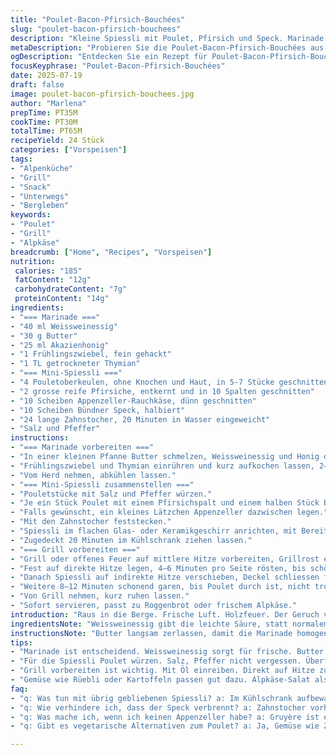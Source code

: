 ```yaml
---
title: "Poulet-Bacon-Pfirsich-Bouchées"
slug: "poulet-bacon-pfirsich-bouchees"
description: "Kleine Spiessli mit Poulet, Pfirsich und Speck. Marinade aus Weissweinessig, Honig und Butter. Mit getrocknetem Thymian und Appenzeller-Käse als Twist. Grillieren auf mittlerer Hitze, zuerst direkt, dann indirekt weitergaren. 24 Stück, glutenfrei, ohne Nüsse, Laktose minimal durch Käse, eifrei."
metaDescription: "Probieren Sie die Poulet-Bacon-Pfirsich-Bouchées aus der Schweizer Alpenküche. Einfache, aber raffinierte Spiessli mit Gruyère-Käse und fruchtigen Noten."
ogDescription: "Entdecken Sie ein Rezept für Poulet-Bacon-Pfirsich-Bouchées. Perfekt für die nächste Grill-Session in den Bergen."
focusKeyphrase: "Poulet-Bacon-Pfirsich-Bouchées"
date: 2025-07-19
draft: false
image: poulet-bacon-pfirsich-bouchees.jpg
author: "Marlena"
prepTime: PT35M
cookTime: PT30M
totalTime: PT65M
recipeYield: 24 Stück
categories: ["Vorspeisen"]
tags:
- "Alpenküche"
- "Grill"
- "Snack"
- "Unterwegs"
- "Bergleben"
keywords:
- "Poulet"
- "Grill"
- "Alpkäse"
breadcrumb: ["Home", "Recipes", "Vorspeisen"]
nutrition: 
 calories: "185"
 fatContent: "12g"
 carbohydrateContent: "7g"
 proteinContent: "14g"
ingredients:
- "=== Marinade ==="
- "40 ml Weissweinessig"
- "30 g Butter"
- "25 ml Akazienhonig"
- "1 Frühlingszwiebel, fein gehackt"
- "1 TL getrockneter Thymian"
- "=== Mini-Spiessli ==="
- "4 Pouletoberkeulen, ohne Knochen und Haut, in 5-7 Stücke geschnitten"
- "2 grosse reife Pfirsiche, entkernt und in 10 Spalten geschnitten"
- "10 Scheiben Appenzeller-Rauchkäse, dünn geschnitten"
- "10 Scheiben Bündner Speck, halbiert"
- "24 lange Zahnstocher, 20 Minuten in Wasser eingeweicht"
- "Salz und Pfeffer"
instructions:
- "=== Marinade vorbereiten ==="
- "In einer kleinen Pfanne Butter schmelzen, Weissweinessig und Honig dazufügen."
- "Frühlingszwiebel und Thymian einrühren und kurz aufkochen lassen, 2–3 Minuten."
- "Vom Herd nehmen, abkühlen lassen."
- "=== Mini-Spiessli zusammenstellen ==="
- "Pouletstücke mit Salz und Pfeffer würzen."
- "Je ein Stück Poulet mit einem Pfirsichspalt und einem halben Stück Bündner Speck umwickeln."
- "Falls gewünscht, ein kleines Lätzchen Appenzeller dazwischen legen."
- "Mit den Zahnstocher feststecken."
- "Spiessli im flachen Glas- oder Keramikgeschirr anrichten, mit Bereiter Marinade bestreichen."
- "Zugedeckt 20 Minuten im Kühlschrank ziehen lassen."
- "=== Grill vorbereiten ==="
- "Grill oder offenes Feuer auf mittlere Hitze vorbereiten, Grillrost einölen."
- "Fest auf direkte Hitze legen, 4–6 Minuten pro Seite rösten, bis schöne Röstaromen entstehen."
- "Danach Spiessli auf indirekte Hitze verschieben, Deckel schliessen falls vorhanden."
- "Weitere 8–12 Minuten schonend garen, bis Poulet durch ist, nicht trocken werden lassen."
- "Von Grill nehmen, kurz ruhen lassen."
- "Sofort servieren, passt zu Roggenbrot oder frischem Alpkäse."
introduction: "Raus in die Berge. Frische Luft. Holzfeuer. Der Geruch von rauchigem Speck mischt sich mit süssen Pfirsichstücken. Dazu zergeht die Butter in der Hitze, Honig karamellisiert leicht. Die Kombination aus Poulet, Appenzeller und Bouquet aus frischen Kräutern bringt das Konzept vom direkten Feuer und Bergküche auf den Punkt. Kein Schnickschnack, keine Eile. Das Stück Fleisch umwickelt mit Speck, der ist knusprig, dazu der warme Fruchtbiss. Kleine Spiessli, einfach und doch raffiniert. Im Tessin nennt man das Bruschetta, hier in den Alpen eine Kleinigkeit für zwischendurch, auf der Alp, in der Huette oder beim Bergfest."
ingredientsNote: "Weissweinessig gibt die leichte Säure, statt normalem Essig lieber geschmackvoll und mild. Die Butter sorgt für die alpine Cremigkeit in der Marinade und karamellisiert leicht auf dem Grillrost. Akazienhonig ist milder und duftet zarter als klassischer Honig, bringt dennoch Süße. Frühlingszwiebel ergänzt mit frischer Schärfe. Thymian aus dem Garten oder wild gepflückt bringt den Duft der Alpen auf den Teller. Pouletoberkeulen sind saftig und mit wenig Arbeit, schliesslich ohne Haut und Knochen. Pfirsiche reif, aber fest, um beim Grill keinen Brei zu geben. Statt Speck wird Bündnerfleisch mit Appenzeller Käse kombiniert als Drehung – Käse schmilzt sanft und verbindet alle Komponenten. Zahnstocher 20 Minuten einweichen, verhindert Verbrennen am Grill. Salz und Pfeffer nicht vergessen, sonst ist alles fad. Wenn kein offener Grill vorhanden, geht auch Ofen mit Grillfunktion."
instructionsNote: "Butter langsam zerlassen, damit die Marinade homogen wird. Kurz kochen lässt den Essig nicht zu dominant werden, Honig schmilzt gut. Marinade leicht abkühlen, sonst vorzeitiges Garen der Pouletstücke. Das Einwickeln der Spiessli braucht Geduld, mit Käse zwischen hat's mehr Halt und Geschmack. Marinieren nicht zu lange, sonst wird der Speck feucht und schmierig. Grill zuerst ordentlich heiss machen, dann Hitze reduzieren, oder Kohle-Verteilung für indirekte Hitze schaffen. Kurz direkt grillieren für Bräune, dann schonend gar ziehen lassen. Ständiges Wenden vermeiden, sonst geht Saft verloren. Ruhen lassen bringt bei Poulet mehr Saftigkeit. Dazu passen ein frischer Alpkäse-Salat oder Topfen. Feuer und Küche in Perfektion. Rüebli oder Kartoffeln passen auch gut dazu. Statt Pfirsich geht auch Nashi oder Birne, je nach Saison."
tips:
- "Marinade ist entscheidend. Weissweinessig sorgt für frische. Butter schmeckt vollmundig. Honig bringt Süße. Gut vermengen. Mit Thymian verfeinern. Nach dem Kochen leicht abkühlen lassen. Verhindert vorzeitiges Garen. Frische Kräuter verwenden. Thymian aus dem Garten. Optimal."
- "Für die Spiessli Poulet würzen. Salz, Pfeffer nicht vergessen. Überflüssige Feuchtigkeit vermeiden. Fleisch und Speck in gleichmäßige Stücke schneiden. Nicht zu groß. Pfirsiche reif, aber fest. Sonst matschig beim Grillen. Appenzeller dazwischen ist ein Muss. Geschmack paart sich. Schmelzen lässt sich gut."
- "Grill vorbereiten ist wichtig. Mit Öl einreiben. Direkt auf Hitze zuerst grillen. Einmal umdrehen. Dann indirekt garen. Hitze reduzieren, Geduld haben. Kurz ruhen lassen nach dem Grillen. Schmeckt dann nach mehr. Temperatur ist der Schlüssel. Zuviel Hitze bringt Trockenheit."
- "Gemüse wie Rüebli oder Kartoffeln passen gut dazu. Alpkäse-Salat als Beilage ist frisch. Variieren mit Nashi oder Birne. Saisonabhängig einfach, anders immer reizvoll. Reste in Kühlschrank gut aufbewahren. Kühler Ort ist ideal. Auch für den nächsten Tag. Entweder erneut grillen oder kalt servieren."
faq:
- "q: Was tun mit übrig gebliebenen Spiessli? a: Im Kühlschrank aufbewahren. Gut abdecken. Am besten in einem Behälter. Erhalten Sie den Geschmack. Am nächsten Tag. Aufwärmen in der Pfanne. Oder kalt genießen. Snacks sind vielseitig."
- "q: Wie verhindere ich, dass der Speck verbrennt? a: Zahnstocher vorher einweichen. 20 Minuten im Wasser. Das schützt vor dem Feuer. Alternativ weniger direkte Hitze. Hab Geduld beim Grillen. Speck nicht zu lang grillen. Dann bleibt er knusprig."
- "q: Was mache ich, wenn ich keinen Appenzeller habe? a: Gruyère ist ebenfalls gut. Ähnlicher Geschmack, weniger Raucharoma. Oder versuchen Sie mit einem milden Käse. Käsesorten sind vielseitig. Aber Appenzeller bringt Charakter. Es lohnt sich, das auszuprobieren."
- "q: Gibt es vegetarische Alternativen zum Poulet? a: Ja, Gemüse wie Zucchini oder Paprika nehmen. In gleichmäßige Stücke schneiden. Und mit dem Pfirsich kombinieren. Statt Speck verwenden Sie Räuchertofu. Funktioniert gut. Oder Halloumi als Käsealternative."

---
```

